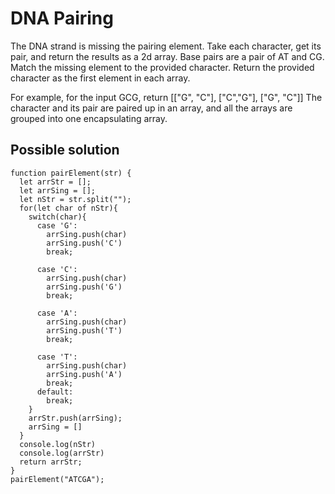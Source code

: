 # DNA Pairing
The DNA strand is missing the pairing element. Take each character, get its pair, and return the results as a 2d array.
Base pairs are a pair of AT and CG. Match the missing element to the provided character.
Return the provided character as the first element in each array.

For example, for the input GCG, return [["G", "C"], ["C","G"], ["G", "C"]]
The character and its pair are paired up in an array, and all the arrays are grouped into one encapsulating array.

## Possible solution

```
function pairElement(str) {
  let arrStr = [];
  let arrSing = [];
  let nStr = str.split("");
  for(let char of nStr){
    switch(char){
      case 'G':
        arrSing.push(char)
        arrSing.push('C')
        break; 
    
      case 'C':
        arrSing.push(char)
        arrSing.push('G')
        break; 
    
      case 'A':
        arrSing.push(char)
        arrSing.push('T')
        break; 
    
      case 'T':
        arrSing.push(char)
        arrSing.push('A')
        break; 
      default:
        break; 
    }
    arrStr.push(arrSing);
    arrSing = []
  }
  console.log(nStr)
  console.log(arrStr)
  return arrStr;
}
pairElement("ATCGA");
```